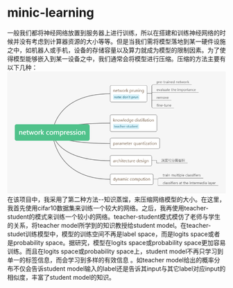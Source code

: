 # minic-learning
一般我们都将神经网络放置到服务器上进行训练，所以在搭建和训练神经网络的时候并没有考虑到计算器资源的大小等等。但是当我们需将模型落地到某一硬件设施之中，如机器人或手机，设备的存储容量以及算力就成为模型的限制因素。为了使得模型能够嵌入到某一设备之中，我们通常会将模型进行压缩。压缩的方法主要有以下几种：  
![image](image/network_compression.png)  
在该项目中，我采用了第二种方法--知识蒸馏，来压缩网络模型的大小。在这里，我首先使用cifar10数据集来训练一个较大的网络。之后，我再使用teacher-student的模式来训练一个较小的网络。teacher-student模式模仿了老师与学生的关系，将teacher model所学到的知识教授给student model。在teacher-studet训练模型中，模型的训练空间不再是label space，而是logits space或者是probability space。据研究，模型在logits space或probability space更加容易训练。而且在logits space或probability space上，student model不再只学习到单一的标签信息，而会学习到多样的有效信息 。如teacher model给出的概率分布不仅会告诉student model输入的label还是告诉其input与其它label对应input的相似度，丰富了student model的知识。
